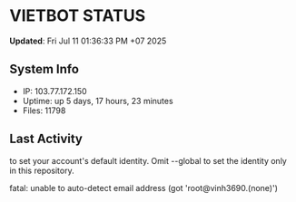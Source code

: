 # VIETBOT STATUS
**Updated**: Fri Jul 11 01:36:33 PM +07 2025

## System Info
- IP: 103.77.172.150
- Uptime: up 5 days, 17 hours, 23 minutes
- Files: 11798

## Last Activity

to set your account's default identity.
Omit --global to set the identity only in this repository.

fatal: unable to auto-detect email address (got 'root@vinh3690.(none)')
